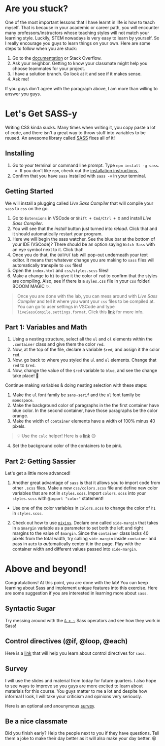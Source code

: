 # Are you stuck?

One of the most important lessons that I have learnt in life is how to teach myself. That is because in your academic or career path, you will encounter many professors/instructors whose teaching styles will not match your learning style. Luckily, STEM nowadays is very easy to learn by yourself. So I really encourage you guys to learn things on your own. Here are some steps to follow when you are stuck:
  1. Go to the [documentation](http://sass-lang.com/documentation/file.SASS_REFERENCE.html) or Stack Overflow.
  2. Ask your neighbor. Getting to know your classmate might help you choose teammates for your project.
  3. I have a solution branch. Go look at it and see if it makes sense.
  4. Ask me!
  
If you guys don't agree with the paragraph above, I am more than willing to answer you guys.

# Let's Get SASS-y

Writing CSS kinda sucks. Many times when writing it, you copy paste a lot of code, and there isn't a great way to throw stuff into variables to be reused. An awesome library called [SASS](http://sass-lang.com/) fixes all of it!

## Installing

1. Go to your terminal or command line prompt. Type `npm install -g sass`.
    * If you don't like `npm`, check out the [installation instructions ](http://sass-lang.com/install).
2. Confirm that you have `sass` installed with `sass -v` in your terminal.

## Getting Started
We will install a plugging called *Live Sass Compiler* that will compile your `sass` to `css` on the go.
1. Go to `Extensions` in VSCode or `Shift + Cmd/Ctrl + X` and install *Live Sass Compiler*.
2. You will see that the *install* button just turned into *reload*. Click that and it should automatically restart your program.
3. Here we will begin the sass watcher. See the blue bar at the bottom of your IDE (VSCode)? There should be an option saying `Watch Sass` with an eye symbol next to it. Click that!
4. Once you do that, the `OUTPUT` tab will pop-out underneath your text editor. It means that whatever change you are making to `sass` files will automatically transpile to `css` files!
5. Open the `index.html` and `css/styles.scss` files!
6. Make a change to `h1` to give it the color of `red` to confirm that the styles are compiling. Also, see if there is a `syles.css` file in your `css` folder! BOOOM MAGIC :sparkles:.
  > Once you are done with the lab, you can mess around with *Live Sass Compiler* and tell it where you want your `css` files to be compiled at. You can go to user settings in VSCode and type `liveSassCompile.settings.format`. Click this [link](https://github.com/ritwickdey/vscode-live-sass-compiler/blob/master/docs/settings.md) for more info.

## Part 1: Variables and Math

1. Using a nesting structure, select all the `ul` and `ol` elements within the `.container` class and give them the color `red`.
2. Now, at the top of the file, declare a variable `$red`, and assign it the color `red`.
3. Now, go back to where you styled the `ul` and `ol` elements. Change that `red` to `$red`.
4. Now, change the value of the `$red` variable to `blue`, and see the change take place! :eyes:

Continue making variables & doing nesting selection with these steps:

1. Make the `ul` font family be `sans-serif` and the `ol` font family be `monospace`.
2. Make the background color of paragraphs in the the first container have blue color. In the second container, have those paragraphs be the color orange.
3. Make the width of `container` elements have a width of 100% minus 40 pixels.
> :bulb: Use the `calc` helper! Here is a [link](https://developer.mozilla.org/en-US/docs/Web/CSS/calc) :wink:
4. Set the background color of the containers to be pink.

## Part 2: Getting Sassier

Let's get a little more advanced!

1. Another great advantage of `sass` is that it allows you to import code from other `.scss` files. Make a new `css/colors.scss` file and define new color variables that are not in `styles.scss`. Import `colors.scss` into your `styles.scss` with `@import "color"` statement!
  * Use one of the color variables in `colors.scss` to change the color of `h1` in `styles.scss`.

2. Check out how to use [`mixins`](http://sass-lang.com/guide). Declare one called `side-margin` that takes in a `$margin` variable as a parameter to set both the left and right margins to the value of `$margin`. Since the `container` class lacks 40 pixels from the total width, try calling `side-margin` inside `container` and pass in `auto` to *auto*matically center it in the page. Play with the container width and different values passed into `side-margin`.

# Above and beyond!

Congratulations! At this point, you are done with the lab! You can keep learning about Sass and implement unique features into this exercise. Here are some suggestion if you are interested in learning more about `sass`.

## Syntactic Sugar

Try messing around with the [`& > ~`](https://css-tricks.com/the-sass-ampersand/) Sass operators and see how they work in Sass!

## Control directives (@if, @loop, @each)

Here is a [link](http://thesassway.com/intermediate/if-for-each-while) that will help you learn about control directives for `sass`.

## Survey

I will use the slides and material from today for future quarters. I also hope to see ways to improve so you guys are more excited to learn about materials for this course. You guys matter to me a lot and despite how informal I look, I will take your criticism and opinions very seriously.

Here is an optional and anounymous [survey](https://goo.gl/forms/O92NTvz6IYv2Cfq62).

## Be a nice classmate

Did you finish early? Help the people next to you if they have questions. Tell them a joke to make their day better as it will also make your day better. :satisfied:
